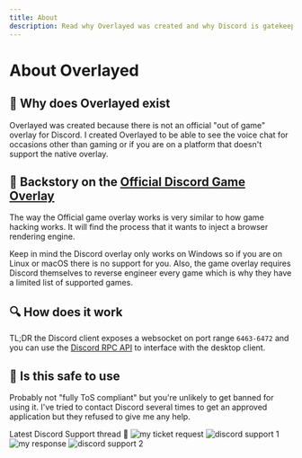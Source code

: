 ```yaml
---
title: About 
description: Read why Overlayed was created and why Discord is gatekeeping  
---
```

# About Overlayed 

## 🤔 Why does Overlayed exist
Overlayed was created because there is not an official "out of game" overlay for Discord. I created Overlayed to be able to see the voice chat for occasions other than gaming or if you are on a platform that doesn't support the native overlay.

## 📔 Backstory on the [Official Discord Game Overlay](https://support.discord.com/hc/en-us/articles/217659737-Game-Overlay-101)
The way the Official game overlay works is very similar to how game hacking works. It will find the process that it wants to inject a browser rendering engine. 

Keep in mind the Discord overlay only works on Windows so if you are on Linux or macOS there is no support for you. Also, the game overlay requires Discord themselves to reverse engineer every game which is why they have a limited list of supported games.

## 🔍 How does it work
TL;DR the Discord client exposes a websocket on port range `6463-6472` and you can use the [Discord RPC API](https://discord.com/developers/docs/topics/rpc) to interface with the desktop client.

## 🦺 Is this safe to use

Probably not "fully ToS compliant" but you're unlikely to get banned for using it. I've tried to contact Discord several times to get an approved application but they refused to give me any help.

Latest Discord Support thread 🍿
![my ticket request](/img/discord/my-request.png)
![discord support 1](/img/discord/support-1.png)
![my response](/img/discord/my-response.png)
![discord support 2](/img/discord/support-2.png)
